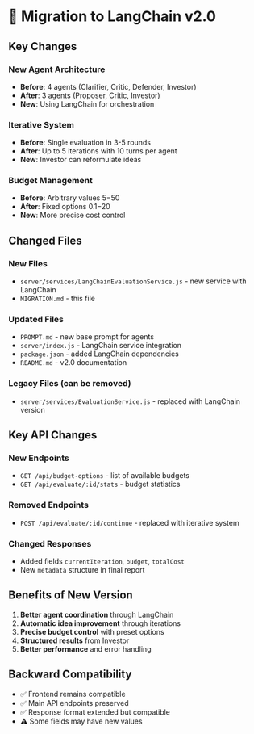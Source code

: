 # 🔄 Migration to LangChain v2.0

## Key Changes

### New Agent Architecture
- **Before**: 4 agents (Clarifier, Critic, Defender, Investor)
- **After**: 3 agents (Proposer, Critic, Investor)
- **New**: Using LangChain for orchestration

### Iterative System
- **Before**: Single evaluation in 3-5 rounds
- **After**: Up to 5 iterations with 10 turns per agent
- **New**: Investor can reformulate ideas

### Budget Management
- **Before**: Arbitrary values $5-$50
- **After**: Fixed options $0.1-$20
- **New**: More precise cost control

## Changed Files

### New Files
- `server/services/LangChainEvaluationService.js` - new service with LangChain
- `MIGRATION.md` - this file

### Updated Files
- `PROMPT.md` - new base prompt for agents
- `server/index.js` - LangChain service integration
- `package.json` - added LangChain dependencies
- `README.md` - v2.0 documentation

### Legacy Files (can be removed)
- `server/services/EvaluationService.js` - replaced with LangChain version

## Key API Changes

### New Endpoints
- `GET /api/budget-options` - list of available budgets
- `GET /api/evaluate/:id/stats` - budget statistics

### Removed Endpoints
- `POST /api/evaluate/:id/continue` - replaced with iterative system

### Changed Responses
- Added fields `currentIteration`, `budget`, `totalCost`
- New `metadata` structure in final report

## Benefits of New Version

1. **Better agent coordination** through LangChain
2. **Automatic idea improvement** through iterations  
3. **Precise budget control** with preset options
4. **Structured results** from Investor
5. **Better performance** and error handling

## Backward Compatibility

- ✅ Frontend remains compatible
- ✅ Main API endpoints preserved
- ✅ Response format extended but compatible
- ⚠️ Some fields may have new values 